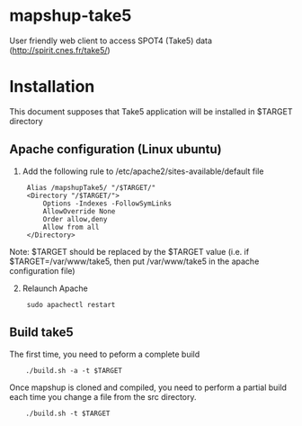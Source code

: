 mapshup-take5
=============

User friendly web client to access SPOT4 (Take5) data (http://spirit.cnes.fr/take5/) 

Installation
============

This document supposes that Take5 application will be installed in $TARGET directory

Apache configuration (Linux ubuntu)
--------------------------------------

1. Add the following rule to /etc/apache2/sites-available/default file

        Alias /mapshupTake5/ "/$TARGET/"
        <Directory "/$TARGET/">
            Options -Indexes -FollowSymLinks
            AllowOverride None
            Order allow,deny
            Allow from all
        </Directory>

Note: $TARGET should be replaced by the $TARGET value (i.e. if $TARGET=/var/www/take5, then put /var/www/take5 in the apache configuration file)

2. Relaunch Apache

        sudo apachectl restart

Build take5
-----------

The first time, you need to peform a complete build

        ./build.sh -a -t $TARGET

Once mapshup is cloned and compiled, you need to perform a partial build each time you change a file from the src directory.

        ./build.sh -t $TARGET
